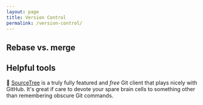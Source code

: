 ```yaml
---
layout: page
title: Version Control
permalink: /version-control/
---
```

## Rebase vs. merge

## Helpful tools
:gift_heart: [SourceTree][source-tree] is a truly fully featured and *free* Git client that plays nicely with GitHub. It's great if care to devote your spare brain cells to something other than remembering obscure Git commands.

[source-tree]: https://www.atlassian.com/software/sourcetree/overview
